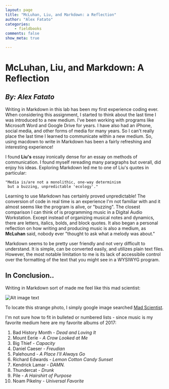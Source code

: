 ```yaml
---
layout: page  
title: "McLuhan, Liu, and Markdown: a Reflection"  
author: "Alex Fatato"  
categories:  
    - fieldbooks
comments: false  
show_meta: true

---
```


# McLuhan, Liu, and Markdown: A Reflection
## *By: Alex Fatato*

Writing in Markdown in this lab has been my first experience coding ever. When considering this assignment, I started to think about the last time I was introduced to a new medium. I've been working with programs like Microsoft Word and Google Drive for years. I have also had an iPhone, social media, and other forms of media for many years. So I can't really place the last time I learned to communicate within a new medium. So, using macdown to write in Markdown has been a fairly refreshing and interesting experience! 

I found **Liu's** essay ironically dense for an essay on methods of communication. I found myself rereading many paragraphs but overall, did enjoy his ideas. Exploring Markdown led me to one of Liu's quotes in particular: 

	"Media is/are not a monolithic, one-way determinism
	 but a buzzing, unpredictable 'ecology'."
	 
Learning to use Markdown has certainly proved unpredictable! The conversion of code in real time is an experience I'm not familiar with and it almost seems like the program is alive, or "buzzing". The closest comparison I can think of is programming music in a Digital Audio Workstation. Except instead of organizing musical notes and dynamics, there are letters, italics, bolds, and block quotes. It also began a personal reflection on how writing and producing music is also a medium, as **McLuhan** said, nobody ever "thought to ask what a melody was about."

Markdown seems to be pretty user friendly and not very difficult to understand. It is simple, can be converted easily, and utilizes plain text files.
However, the most notable limitation to me is its lack of accessibile control over the formatting of the text that you might see in a WYSIWYG program.

## In Conclusion..

Writing in Markdown sort of made me feel like this mad scientist:

![Alt image text](https://img2.cgtrader.com/items/184924/fd39c30c74/large/mad-scientist-cartoon-rigged-3d-model-rigged-max.png)

To locate this strange photo, I simply google image searched [Mad Scientist](https://www.google.com/search?safe=off&tbm=isch&source=hp&biw=1280&bih=678&ei=jBVZWvibFsmF_Qbopq6QBA&q=mad+scientist&oq=mad+scientist&gs_l=img.3..0l10.1008.2428.0.2564.14.7.0.4.4.0.205.712.0j2j2.4.0....0...1ac.1.64.img..6.8.729.0...0.LESIVuQMgEA).

I'm not sure how to fit in bulleted or numbered lists - since music is my favorite medium here are my favorite albums of 2017: 

1. Bad History Month - *Dead and Loving It*
2. Mount Eerie - *A Crow Looked at Me* 
3. Big Thief - *Capacity*
4. Daniel Caeser - *Freudian*
5. Palehound - *A Place I'll Always Go*
6. Richard Edwards - *Lemon Cotton Candy Sunset*
7. Kendrick Lamar - *DAMN.*
8. Thundercat - *Drunk*
9. Pile - *A Hairshirt of Purpose*
10. Noam Pikelny - *Universal Favorite*